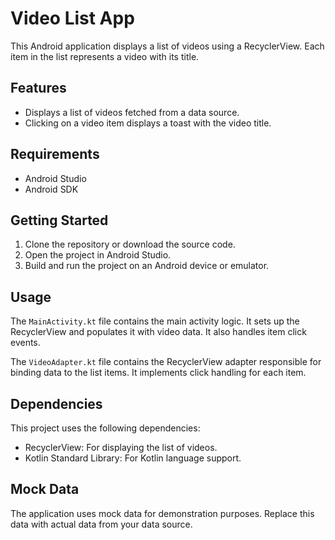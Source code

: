 # Video List App

This Android application displays a list of videos using a RecyclerView. Each item in the list represents a video with its title.

## Features

- Displays a list of videos fetched from a data source.
- Clicking on a video item displays a toast with the video title.

## Requirements

- Android Studio
- Android SDK

## Getting Started

1. Clone the repository or download the source code.
2. Open the project in Android Studio.
3. Build and run the project on an Android device or emulator.

## Usage

The `MainActivity.kt` file contains the main activity logic. It sets up the RecyclerView and populates it with video data. It also handles item click events.

The `VideoAdapter.kt` file contains the RecyclerView adapter responsible for binding data to the list items. It implements click handling for each item.

## Dependencies

This project uses the following dependencies:

- RecyclerView: For displaying the list of videos.
- Kotlin Standard Library: For Kotlin language support.

## Mock Data

The application uses mock data for demonstration purposes. Replace this data with actual data from your data source.
